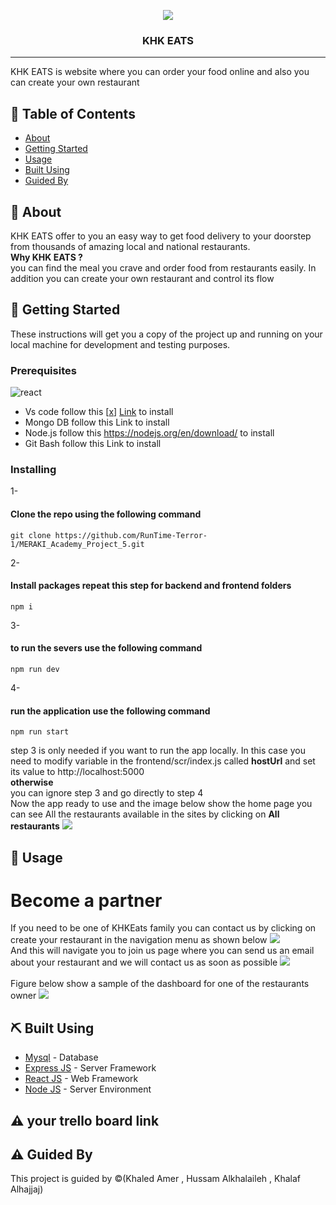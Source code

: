 <p align="center">
  <img src="https://img.freepik.com/free-vector/restaurant-logo-design-template_79169-56.jpg?w=2000"/>


<h3 align="center">KHK EATS</h3>

---

<p align="center"> 

KHK EATS is website where you can order your food online and also you can create your own restaurant
   <br>
</p>

## 📝 Table of Contents

- [About](#about)
- [Getting Started](#getting_started)
- [Usage](#usage)
- [Built Using](#built_using)
- [Guided By](#guided_by)

## 🧐 About <a name = "about"></a>

KHK EATS offer to you an easy way to get food delivery to your doorstep from thousands of amazing local and national restaurants. <br/>
<strong>Why KHK EATS ? <br/></strong> you can find the meal you crave and order food from restaurants easily. In addition you can create your own restaurant and control its flow

## 🏁 Getting Started <a name = "getting_started"></a>

These instructions will get you a copy of the project up and running on your local machine for development and testing purposes.

### Prerequisites
![react](https://img.shields.io/badge/React-20232A?style=for-the-badge&logo=react&logoColor=61DAFB)



- Vs code follow this [[x](https://code.visualstudio.com/download)] <a href = "https://code.visualstudio.com/download">Link</a> to install
- Mongo DB follow this <a scr = "https://www.mongodb.com/docs/compass/current/install/">Link</a> to install
- Node.js follow this <a scr = "">https://nodejs.org/en/download/</a> to install
- Git Bash follow this <a scr = "https://git-scm.com/download/win">Link</a> to install


### Installing

1- <h4>Clone the repo using the following command</h4>

```
git clone https://github.com/RunTime-Terror-1/MERAKI_Academy_Project_5.git
```

2- <h4>Install packages repeat this step for backend and frontend folders</h4>

```
npm i
```

3- <h4>to run the severs use the following command</h4>

```
npm run dev
```

4- <h4>run the application use the following command</h4>

```
npm run start
```

step 3 is only needed if you want to run the app locally. In this case you need to modify variable in the frontend/scr/index.js called <strong>hostUrl</strong> and set its value to http://localhost:5000 <br/>
<strong>otherwise <br/></strong>
you can ignore step 3 and go directly to step 4
<br/>
Now the app ready to use and the image below show the home page you can see All the restaurants available in the sites by clicking on <strong>All restaurants</strong> 
<img src="https://res.cloudinary.com/dkldpbnkn/image/upload/v1655601426/Screenshot_2_zqnjlc.png"/>
<br/>


## 🎈 Usage <a name="usage"></a>
<h1>Become a partner</h1>
If you need to be one of KHKEats family you can contact
us by clicking on create your restaurant in the navigation menu as shown below
<img src="https://res.cloudinary.com/dkldpbnkn/image/upload/v1655601795/Screenshot_3_iou8iq.png"/>
<br/>
And this will navigate you to join us page where  you can send us an email about your restaurant and we will contact us as soon as possible
<img src="https://res.cloudinary.com/dkldpbnkn/image/upload/v1655601982/Screenshot_4_ptqfr4.png"/>
<br/>
<br/>
Figure below show a sample of the dashboard for one of the restaurants owner
<img src="https://res.cloudinary.com/dkldpbnkn/image/upload/v1655602455/Screenshot_5_imwdgd.png"/>
<br/>

## ⛏️ Built Using <a name = "built_using"></a>

- [Mysql](https://www.mysql.com/) - Database
- [Express JS](https://expressjs.com/) - Server Framework
- [React JS](https://https://reactjs.org/) - Web Framework
- [Node JS](https://nodejs.org/en/) - Server Environment


## ⚠️ your trello board link  <link href="https://trello.com/b/kFgPVk9f/runtimeterror"></link>

## ⚠️ Guided By <a name = "guided_by"></a>

This project is guided by ©️(Khaled Amer , Hussam Alkhalaileh , Khalaf Alhajjaj)

